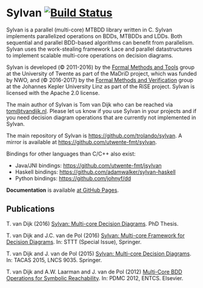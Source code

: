 Sylvan [![Build Status](https://travis-ci.org/trolando/sylvan.svg?branch=master)](https://travis-ci.org/trolando/sylvan)
======
Sylvan is a parallel (multi-core) MTBDD library written in C. Sylvan
implements parallelized operations on BDDs, MTBDDs and LDDs. Both
sequential and parallel BDD-based algorithms can benefit from
parallelism. Sylvan uses the work-stealing framework Lace and parallel
datastructures to implement scalable multi-core operations on decision
diagrams.

Sylvan is developed (&copy; 2011-2016) by the [Formal Methods and Tools](http://fmt.ewi.utwente.nl/)
group at the University of Twente as part of the MaDriD project, which
was funded by NWO, and (&copy; 2016-2017) by the [Formal Methods and Verification](http://fmv.jku.at/)
group at the Johannes Kepler University Linz as part of the RiSE project.
Sylvan is licensed with the Apache 2.0 license.

The main author of Sylvan is Tom van Dijk who can be reached via <tom@tvandijk.nl>.
Please let us know if you use Sylvan in your projects and if you need
decision diagram operations that are currently not implemented in Sylvan.

The main repository of Sylvan is https://github.com/trolando/sylvan. A
mirror is available at https://github.com/utwente-fmt/sylvan.

Bindings for other languages than C/C++ also exist:

-  Java/JNI bindings: https://github.com/utwente-fmt/jsylvan
-  Haskell bindings: https://github.com/adamwalker/sylvan-haskell
-  Python bindings: https://github.com/johnyf/dd

**Documentation** is available [at GitHub Pages](https://trolando.github.com/sylvan).

Publications
------------
T. van Dijk (2016) [Sylvan: Multi-core Decision Diagrams](http://dx.doi.org/10.3990/1.9789036541602). PhD Thesis.

T. van Dijk and J.C. van de Pol (2016) [Sylvan: Multi-core Framework for Decision Diagrams](http://dx.doi.org/10.1007/s10009-016-0433-2>).  In: STTT (Special Issue), Springer.

T. van Dijk and J. van de Pol (2015) [Sylvan: Multi-core Decision Diagrams](http://dx.doi.org/10.1007/978-3-662-46681-0_60). In: TACAS 2015, LNCS 9035. Springer.

T. van Dijk and A.W. Laarman and J. van de Pol (2012) [Multi-Core BDD Operations for Symbolic Reachability](http://eprints.eemcs.utwente.nl/22166/). In: PDMC 2012, ENTCS. Elsevier.

